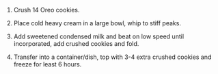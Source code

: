 1. Crush 14 Oreo cookies.

2. Place cold heavy cream in a large bowl, whip to stiff peaks.

3. Add sweetened condensed milk and beat on low speed until incorporated, add crushed cookies and fold.

4. Transfer into a container/dish, top with 3-4 extra crushed cookies and freeze for least 6 hours.